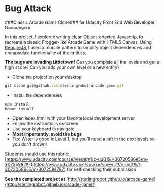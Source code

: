 Bug Attack
==========

###Classic Arcade Game Clone###
for Udacity Front End Web Developer Nanodegree

In this project, I explored writing clean Object-oriented Javascript to recreate a classic
Frogger-like Arcade Game with HTML5 Canvas.  Using [RequireJS](http:/requirejs.org), I
used a module pattern to simplify object dependencies and encapsulate functionality of
the entities.


**The bugs are invading Littletown!**
Can you complete all the levels and get a high score?
Can you add your own level or a new entity?


- Clone the project on your desktop
```javascript
git clone git@github.com:sterlingrobot/arcade-game.git
```
- Install the dependencies
```javascript
npm install
bower install
```

- Open index.html with your favorite local development server
- Follow the instructions onscreen
- Use your keyboard to navigate
- **Most importantly, avoid the bugs!**
- Tip: Water is good in Level 1, but you'll need a raft in the next levels so you don't drown!

Students should use this rubric: [https://www.udacity.com/course/viewer#!/c-ud015/l-3072058665/m-3072588797](https://www.udacity.com/course/viewer#!/c-ud015/l-3072058665/m-3072588797)
for self-checking their submission.

**See the completed project at** [http://sterlingrobot.github.io/arcade-game](http://sterlingrobot.github.io/arcade-game/)


